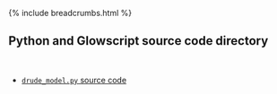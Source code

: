 {% include breadcrumbs.html %}

## Python and Glowscript source code directory
<div class="header_line"><br/></div>

- [`drude_model.py` source code](drude_model.py)


